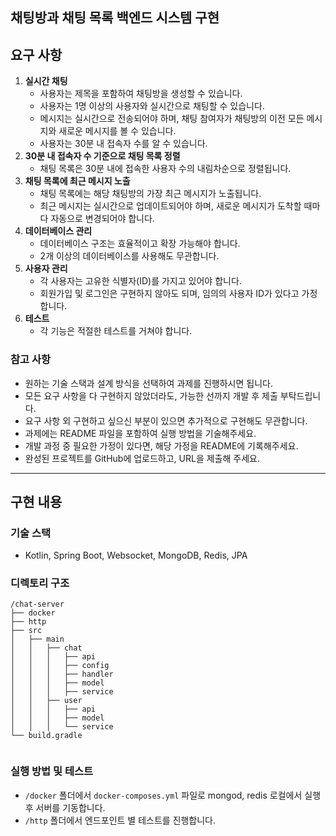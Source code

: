 ## 채팅방과 채팅 목록 백엔드 시스템 구현

## 요구 사항

1. **실시간 채팅**
    - 사용자는 제목을 포함하여 채팅방을 생성할 수 있습니다.
    - 사용자는 1명 이상의 사용자와 실시간으로 채팅할 수 있습니다.
    - 메시지는 실시간으로 전송되어야 하며, 채팅 참여자가 채팅방의 이전 모든 메시지와 새로운 메시지를 볼 수 있습니다.
    - 사용자는 30분 내 접속자 수를 알 수 있습니다.
2. **30분 내 접속자 수 기준으로 채팅 목록 정렬**
    - 채팅 목록은 30분 내에 접속한 사용자 수의 내림차순으로 정렬됩니다.
3. **채팅 목록에 최근 메시지 노출**
    - 채팅 목록에는 해당 채팅방의 가장 최근 메시지가 노출됩니다.
    - 최근 메시지는 실시간으로 업데이트되어야 하며, 새로운 메시지가 도착할 때마다 자동으로 변경되어야 합니다.
4. **데이터베이스 관리**
    - 데이터베이스 구조는 효율적이고 확장 가능해야 합니다.
    - 2개 이상의 데이터베이스를 사용해도 무관합니다.
5. **사용자 관리**
    - 각 사용자는 고유한 식별자(ID)를 가지고 있어야 합니다.
    - 회원가입 및 로그인은 구현하지 않아도 되며, 임의의 사용자 ID가 있다고 가정합니다.
6. **테스트**
    - 각 기능은 적절한 테스트를 거쳐야 합니다.

### 참고 사항

- 원하는 기술 스택과 설계 방식을 선택하여 과제를 진행하시면 됩니다.
- 모든 요구 사항을 다 구현하지 않았더라도, 가능한 선까지 개발 후 제출 부탁드립니다.
- 요구 사항 외 구현하고 싶으신 부분이 있으면 추가적으로 구현해도 무관합니다.
- 과제에는 README 파일을 포함하여 실행 방법을 기술해주세요.
- 개발 과정 중 필요한 가정이 있다면, 해당 가정을 README에 기록해주세요.
- 완성된 프로젝트를 GitHub에 업로드하고, URL을 제출해 주세요.

---

## 구현 내용

### 기술 스택
- Kotlin, Spring Boot, Websocket, MongoDB, Redis, JPA

### 디렉토리 구조
```text
/chat-server
├── docker
├── http
├── src
│   ├── main
│   │   ├── chat
│   │   │   ├── api
│   │   │   ├── config
│   │   │   ├── handler
│   │   │   ├── model
│   │   │   ├── service
│   │   ├── user
│   │   │   ├── api
│   │   │   ├── model
│   │   │   └── service
└── build.gradle


```

### 실행 방법 및 테스트
- `/docker` 폴더에서 `docker-composes.yml` 파일로 mongod, redis 로컬에서 실행 후 서버를 기동합니다.
- `/http` 폴더에서 엔드포인트 별 테스트를 진행합니다.
